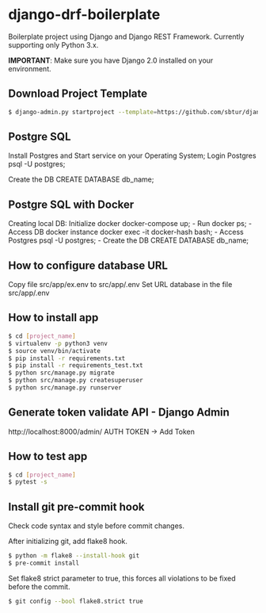 # django-drf-boilerplate
Boilerplate project using Django and Django REST Framework.
Currently supporting only Python 3.x.

**IMPORTANT**:
Make sure you have Django 2.0 installed on your environment.

## Download Project Template
```bash
$ django-admin.py startproject --template=https://github.com/sbtur/django-drf-boilerplate/archive/master.zip <project_name> .

 ```

## Postgre SQL
Install Postgres and Start service on your Operating System;
Login Postgres psql -U postgres;

Create the DB CREATE DATABASE db_name;

## Postgre SQL with Docker
Creating local DB:
Initialize docker docker-compose up;
	- Run docker ps;
	- Access DB docker instance docker exec -it docker-hash bash;
	- Access Postgres psql -U postgres;
	- Create the DB CREATE DATABASE db_name;


## How to configure database URL
Copy file src/app/ex.env to src/app/.env
Set URL database in the file src/app/.env

## How to install app
```bash
$ cd [project_name]
$ virtualenv -p python3 venv
$ source venv/bin/activate
$ pip install -r requirements.txt
$ pip install -r requirements_test.txt
$ python src/manage.py migrate
$ python src/manage.py createsuperuser
$ python src/manage.py runserver
```

## Generate token validate API - Django Admin
http://localhost:8000/admin/
AUTH TOKEN -> Add Token

## How to test app
```bash
$ cd [project_name]
$ pytest -s
```

## Install git pre-commit hook
Check code syntax and style before commit changes.

After initializing git, add flake8 hook.
```bash
$ python -m flake8 --install-hook git
$ pre-commit install
```

Set flake8 strict parameter to true, this forces all violations to be fixed
before the commit.
```bash
$ git config --bool flake8.strict true



